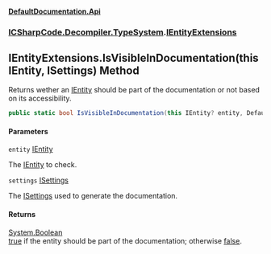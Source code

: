 #### [DefaultDocumentation\.Api](../../../../index.md 'index')
### [ICSharpCode\.Decompiler\.TypeSystem](../../../../index.md#ICSharpCode.Decompiler.TypeSystem 'ICSharpCode\.Decompiler\.TypeSystem').[IEntityExtensions](index.md 'ICSharpCode\.Decompiler\.TypeSystem\.IEntityExtensions')

## IEntityExtensions\.IsVisibleInDocumentation\(this IEntity, ISettings\) Method

Returns wether an [IEntity](https://github.com/icsharpcode/ILSpy 'ICSharpCode\.Decompiler\.TypeSystem\.IEntity') should be part of the documentation or not based on its accessibility\.

```csharp
public static bool IsVisibleInDocumentation(this IEntity? entity, DefaultDocumentation.ISettings settings);
```
#### Parameters

<a name='ICSharpCode.Decompiler.TypeSystem.IEntityExtensions.IsVisibleInDocumentation(thisIEntity,DefaultDocumentation.ISettings).entity'></a>

`entity` [IEntity](https://github.com/icsharpcode/ILSpy 'ICSharpCode\.Decompiler\.TypeSystem\.IEntity')

The [IEntity](https://github.com/icsharpcode/ILSpy 'ICSharpCode\.Decompiler\.TypeSystem\.IEntity') to check\.

<a name='ICSharpCode.Decompiler.TypeSystem.IEntityExtensions.IsVisibleInDocumentation(thisIEntity,DefaultDocumentation.ISettings).settings'></a>

`settings` [ISettings](../../../../DefaultDocumentation/ISettings/index.md 'DefaultDocumentation\.ISettings')

The [ISettings](../../../../DefaultDocumentation/ISettings/index.md 'DefaultDocumentation\.ISettings') used to generate the documentation\.

#### Returns
[System\.Boolean](https://docs.microsoft.com/en-us/dotnet/api/System.Boolean 'System\.Boolean')  
[true](https://docs.microsoft.com/en-us/dotnet/csharp/language-reference/builtin-types/bool 'https://docs\.microsoft\.com/en\-us/dotnet/csharp/language\-reference/builtin\-types/bool') if the entity should be part of the documentation; otherwise [false](https://docs.microsoft.com/en-us/dotnet/csharp/language-reference/builtin-types/bool 'https://docs\.microsoft\.com/en\-us/dotnet/csharp/language\-reference/builtin\-types/bool')\.